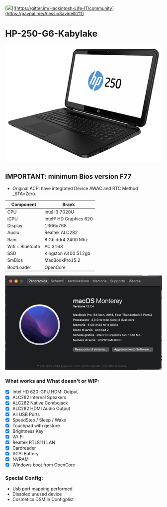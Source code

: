 [![](https://camo.githubusercontent.com/b399d558221c6b353d6bd58d85a66624cce4a78b381dddd35400b4d3274fd00a/687474703a2f2f7777772e756e646572636f6e73696465726174696f6e2e636f6d2f6272616e646e65772f61726368697665732f70617970616c5f323031345f6c6f676f5f64657461696c2e706e67)]([https://gitter.im/Hackintosh-Life-IT/community](https://paypal.me/AlessioSavinelli211)

# HP-250-G6-Kabylake
![infocatalina](./Screenshot/1.jpg)

## IMPORTANT: minimum Bios version F77
- Original ACPI have integrated Device AWAC and RTC Method _STA=Zero.


| Component        | Brank                              |
| ---------------- | ---------------------------------- |
| CPU              | Intel I3 7020U                     |
| iGPU             | Intel® HD Graphics 620             |
| Display          | 1366x768                           |
| Audio            | Realtek ALC282                     |
| Ram              | 8 Gb ddr4 2400 Mhz                 |
| Wifi + Bluetooth | AC 3168                            |
| SSD              | Kingston A400 512gb                |
| SmBios           | MacBookPro15.2                     |
| BootLoader       | OpenCore                           |


![infobigsur](./Screenshot/2.jpg) 

### What works and What doesn't or WIP:
- [x] Intel HD 620 iGPU HDMI Output
- [x] ALC282 Internal Speakers
- [x] ALC282 Native Combojack
- [x] ALC282 HDMI Audio Output
- [x] All USB Ports 
- [x] SpeedStep / Sleep / Wake
- [x] Touchpad with gesture
- [x] Brightness Key
- [x] Wi-Fi
- [x] Realtek RTL8111 LAN
- [x] Cardreader
- [x] ACPI Battery
- [x] NVRAM
- [x] Windows boot from OpenCore

### Special Config:
- Usb port mapping performed
- Disabled unused device
- Cosmetics DSM in Configplist
